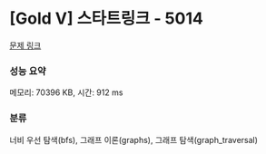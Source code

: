 # [Gold V] 스타트링크 - 5014 

[문제 링크](https://www.acmicpc.net/problem/5014) 

### 성능 요약

메모리: 70396 KB, 시간: 912 ms

### 분류

너비 우선 탐색(bfs), 그래프 이론(graphs), 그래프 탐색(graph_traversal)


